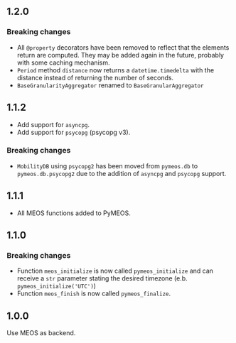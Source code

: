 ## 1.2.0

### Breaking changes

- All `@property` decorators have been removed to reflect that the elements return are computed.
  They may be added again in the future, probably with some caching mechanism.
- `Period` method `distance` now returns a `datetime.timedelta` with the distance instead
  of returning the number of seconds.
- `BaseGranularityAggregator` renamed to `BaseGranularAggregator`

## 1.1.2

- Add support for `asyncpg`.
- Add support for `psycopg` (psycopg v3).

### Breaking changes

- `MobilityDB` using `psycopg2` has been moved from `pymeos.db` to `pymeos.db.psycopg2` due to the addition of `asyncpg` 
   and `psycopg` support.

## 1.1.1

- All MEOS functions added to PyMEOS.

## 1.1.0

### Breaking changes

- Function `meos_initialize` is now called `pymeos_initialize` and can receive a `str` parameter stating the desired
  timezone (e.b. `pymeos_initialize('UTC')`)
- Function `meos_finish` is now called `pymeos_finalize`.

## 1.0.0

Use MEOS as backend.